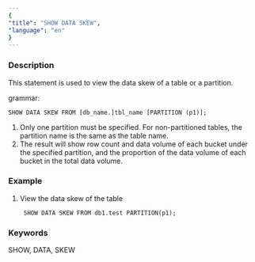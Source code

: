 ```yaml
---
{
"title": "SHOW DATA SKEW",
"language": "en"
}
---
```


<!-- 
Licensed to the Apache Software Foundation (ASF) under one
or more contributor license agreements.  See the NOTICE file
distributed with this work for additional information
regarding copyright ownership.  The ASF licenses this file
to you under the Apache License, Version 2.0 (the
"License"); you may not use this file except in compliance
with the License.  You may obtain a copy of the License at

  http://www.apache.org/licenses/LICENSE-2.0

Unless required by applicable law or agreed to in writing,
software distributed under the License is distributed on an
"AS IS" BASIS, WITHOUT WARRANTIES OR CONDITIONS OF ANY
KIND, either express or implied.  See the License for the
specific language governing permissions and limitations
under the License.
-->



### Description

This statement is used to view the data skew of a table or a partition.

grammar:

`SHOW DATA SKEW FROM [db_name.]tbl_name [PARTITION (p1)];`



1. Only one partition must be specified. For non-partitioned tables, the partition name is the same as the table name.
2. The result will show row count and data volume of each bucket under the specified partition, and the proportion of the data volume of each bucket in the total data volume.

### Example

1. View the data skew of the table

   ` SHOW DATA SKEW FROM db1.test PARTITION(p1);`

### Keywords

SHOW, DATA, SKEW

